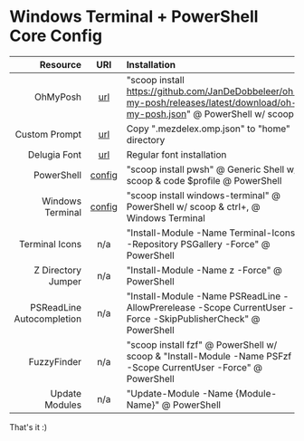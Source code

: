 # Windows Terminal + PowerShell Core Config

|Resource|URI|Installation|
-:|:-:|:-
|OhMyPosh|[url](https://ohmyposh.dev/docs/installation/windows)|"scoop install <https://github.com/JanDeDobbeleer/oh-my-posh/releases/latest/download/oh-my-posh.json>" @ PowerShell w/ scoop
|Custom Prompt|[url](https://github.com/mezdelex/WindowsTerminalPowershellCoreConfig/blob/main/.mezdelex.omp.json)|Copy ".mezdelex.omp.json" to "home" directory
|Delugia Font|[url](https://github.com/adam7/delugia-code)|Regular font installation
|PowerShell|[config](https://github.com/mezdelex/WindowsTerminalPowershellCoreConfig/blob/main/Microsoft.PowerShell_profile.ps1)|"scoop install pwsh" @ Generic Shell w/ scoop & code $profile @ PowerShell
|Windows Terminal|[config](https://github.com/mezdelex/WindowsTerminalPowershellCoreConfig/blob/main/settings.json)|"scoop install windows-terminal" @ PowerShell w/ scoop & ctrl+, @ Windows Terminal
|Terminal Icons|n/a|"Install-Module -Name Terminal-Icons -Repository PSGallery -Force" @ PowerShell
|Z Directory Jumper|n/a|"Install-Module -Name z -Force" @ PowerShell
|PSReadLine Autocompletion|n/a|"Install-Module -Name PSReadLine -AllowPrerelease -Scope CurrentUser -Force -SkipPublisherCheck" @ PowerShell
|FuzzyFinder|n/a|"scoop install fzf" @ PowerShell w/ scoop & "Install-Module -Name PSFzf -Scope CurrentUser -Force" @ PowerShell
|Update Modules|n/a|"Update-Module -Name {Module-Name}" @ PowerShell

That's it :)
